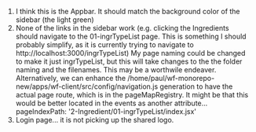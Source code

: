 1.  I think this is the Appbar.  It should match the background color of the sidebar (the light green)
2.  None of the links in the sidebar work (e.g. clicking the Ingredients should navigate to the 01-ingrTypeList page.  This is something I should probably simplify, as it is currently trying to navigate to http://localhost:3000/ingrTypeList)  My page naming could be changed to make it just ingrTypeList, but this will take changes to the the folder naming and the filenames.  This may be a worthwile endeaver.  Alternatively, we can enhance the /home/paul/wf-monorepo-new/apps/wf-client/src/config/navigation.js generation to have the actual page route, which is in the pageMapRegistry.  It might be that this would be better located in the events as another attribute...         pageIndexPath: '2-Ingredient/01-ingrTypeList/index.jsx' 
3.  Login page... it is not picking up the shared logo.